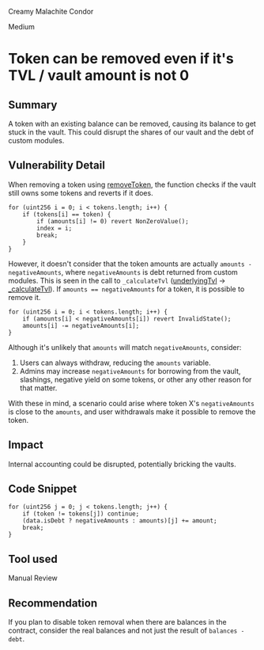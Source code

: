 Creamy Malachite Condor

Medium

# Token can be removed even if it's TVL / vault amount is not 0

## Summary
A token with an existing balance can be removed, causing its balance to get stuck in the vault. This could disrupt the shares of our vault and the debt of custom modules.

## Vulnerability Detail
When removing a token using [removeToken](https://github.com/sherlock-audit/2024-06-mellow/blob/main/mellow-lrt/src/Vault.sol#L205), the function checks if the vault still owns some tokens and reverts if it does.

```solidity
for (uint256 i = 0; i < tokens.length; i++) {
    if (tokens[i] == token) {
        if (amounts[i] != 0) revert NonZeroValue();
        index = i;
        break;
    }
}
```

However, it doesn't consider that the token amounts are actually `amounts - negativeAmounts`, where `negativeAmounts` is debt returned from custom modules. This is seen in the call to `_calculateTvl` ([underlyingTvl](https://github.com/sherlock-audit/2024-06-mellow/blob/main/mellow-lrt/src/Vault.sol#L112-L119) -> [_calculateTvl](https://github.com/sherlock-audit/2024-06-mellow/blob/main/mellow-lrt/src/Vault.sol#L105-L108)). If `amounts == negativeAmounts` for a token, it is possible to remove it.

```solidity
for (uint256 i = 0; i < tokens.length; i++) {
    if (amounts[i] < negativeAmounts[i]) revert InvalidState();
    amounts[i] -= negativeAmounts[i];
}
```

Although it's unlikely that `amounts` will match `negativeAmounts`, consider:
1. Users can always withdraw, reducing the `amounts` variable.
2. Admins may increase `negativeAmounts` for borrowing from the vault, slashings, negative yield on some tokens, or other any other reason for that matter.

With these in mind, a scenario could arise where token X's `negativeAmounts` is close to the `amounts`, and user withdrawals make it possible to remove the token.

## Impact
Internal accounting could be disrupted, potentially bricking the vaults.

## Code Snippet
```solidity
for (uint256 j = 0; j < tokens.length; j++) {
    if (token != tokens[j]) continue;
    (data.isDebt ? negativeAmounts : amounts)[j] += amount;
    break;
}
```
## Tool used
Manual Review

## Recommendation
If you plan to disable token removal when there are balances in the contract, consider the real balances and not just the result of `balances - debt`.
